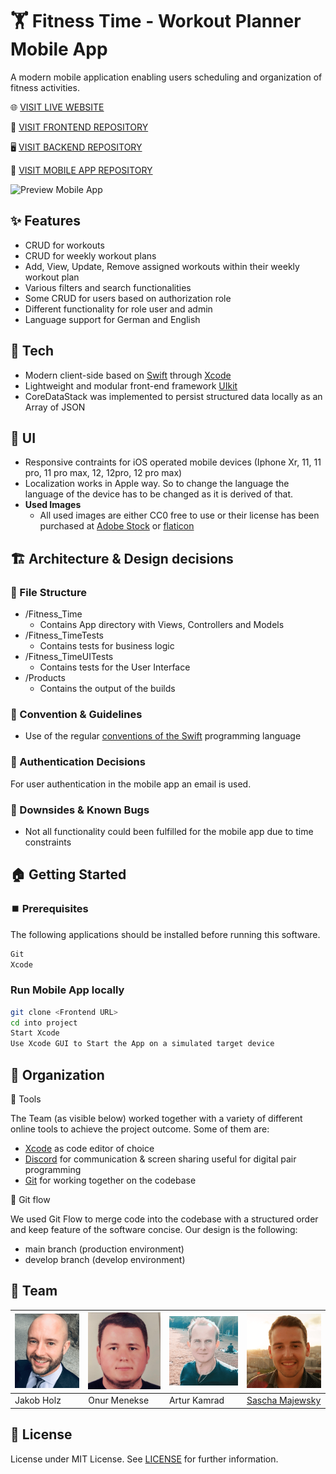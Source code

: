 # 🏋️ Fitness Time - Workout Planner Mobile App

A modern mobile application enabling users scheduling and organization of fitness activities.

🌐 [VISIT LIVE WEBSITE](https://www.fitness-time.app)

🎨 [VISIT FRONTEND REPOSITORY](https://github.com/WebMo21/webmo21-frontend)

🖥️ [VISIT BACKEND REPOSITORY](https://github.com/WebMo21/webmo21-backend)

📱 [VISIT MOBILE APP REPOSITORY](https://github.com/WebMo21/webmo21-mobile)

![Preview Mobile App](preview-fitness-time-app.gif)

## ✨ Features

- CRUD for workouts
- CRUD for weekly workout plans
- Add, View, Update, Remove assigned workouts within their weekly workout plan
- Various filters and search functionalities
- Some CRUD for users based on authorization role
- Different functionality for role user and admin
- Language support for German and English

## 🤖 Tech

- Modern client-side based on [Swift](https://swift.org/) through [Xcode](https://developer.apple.com/documentation/Xcode-Release-Notes/xcode-12_5-release-notes)
- Lightweight and modular front-end framework [UIkit](https://getuikit.com/)
- CoreDataStack was implemented to persist structured data locally as an Array of JSON

## 🎨 UI

- Responsive contraints for iOS operated mobile devices (Iphone Xr, 11, 11 pro, 11 pro max, 12, 12pro, 12 pro max)
- Localization works in Apple way. So to change the language the language of the device has to be changed as it is derived of that.
- **Used Images**
  - All used images are either CC0 free to use or their license has been purchased at [Adobe Stock](https://stock.adobe.com) or [flaticon](https://www.flaticon.com)

## 🏗️ Architecture & Design decisions

### 📁 File Structure

- /Fitness_Time
  - Contains App directory with Views, Controllers and Models
- /Fitness_TimeTests
  - Contains tests for business logic
- /Fitness_TimeUITests
  - Contains tests for the User Interface
- /Products
  - Contains the output of the builds

### 📏 Convention & Guidelines

- Use of the regular [conventions of the Swift](https://swift.org/documentation/api-design-guidelines/#protocols-describing-what-is-should-read-as-nouns) programming language

### 📝 Authentication Decisions

For user authentication in the mobile app an email is used.

### 🐛 Downsides & Known Bugs

- Not all functionality could been fulfilled for the mobile app due to time constraints

## 🏠 Getting Started

### ⏹️ Prerequisites

The following applications should be installed before running this software.

```bash
Git
Xcode
```

### Run Mobile App locally

```bash
git clone <Frontend URL>
cd into project
Start Xcode
Use Xcode GUI to Start the App on a simulated target device
```

## 🧮 Organization

🔨 Tools

The Team (as visible below) worked together with a variety of different online tools to achieve the project outcome. Some of them are:

- [Xcode](https://apps.apple.com/us/app/xcode/id497799835?mt=12) as code editor of choice
- [Discord](https://discord.com) for communication & screen sharing useful for digital pair programming
- [Git](https://git-scm.com) for working together on the codebase

🌊 Git flow

We used Git Flow to merge code into the codebase with a structured order and keep feature of the software concise. Our design is the following:

- main branch (production environment)
- develop branch (develop environment)

## 👨 Team

| <img src="team-jakob-holz.png" width="200"> | <img src="team-onur-menekse.png" width="200"> | <img src="team-artur-kamrad.png" width="200"> | <img src="team-sascha-majewsky.png" width="200">   |
| ------------------------------------------- | --------------------------------------------- | --------------------------------------------- | -------------------------------------------------- |
| Jakob Holz                                  | Onur Menekse                                  | Artur Kamrad                                  | [Sascha Majewsky](https://github.com/SaschaWebDev) |

## 🔑 License

License under MIT License. See [LICENSE](https://github.com/WebMo21/webmo21-frontend/blob/main/LICENSE) for further information.
